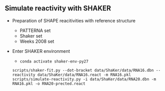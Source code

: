 ## Simulate reactivity with SHAKER
- Preparation of SHAPE reacitivities with reference structure
  - PATTERNA set
  - Shaker set
  - Weeks 2008 set


- Enter SHAKER environment
  - `conda activate shaker-env-py27`
  ```{bash} 
  scripts/shaker-fit.py --dot-bracket data/ShaKer/data/RNA16.dbn --reactivity data/ShaKer/data/RNA16.react -m RNA16.pkl
  scripts/simulate-reactivity.py -i data/ShaKer/data/RNA20.dbn -m RNA16.pkl -o RNA20-prected.react
   ```
